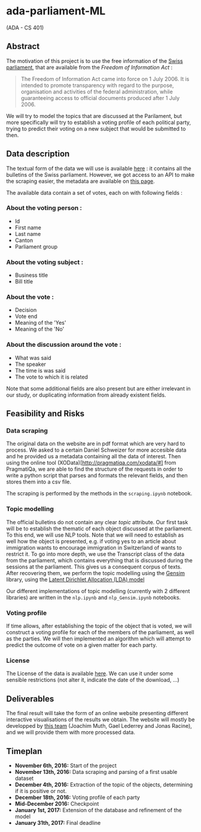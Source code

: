 # ada-parliament-ML
(ADA - CS 401)

## Abstract
The motivation of this project is to use the free information of the [Swiss parliament](https://www.parlament.ch/en/services/freedom-of-information-act), that are available from the *Freedom of Information Act* :

> The Freedom of Information Act came into force on 1 July 2006. It is intended to promote transparency with regard to the 
> purpose, organisation and activities of the federal administration, while guaranteeing access to official documents produced 
> after 1 July 2006. 

We will try to model the topics that are discussed at the Parilament, but more specifically will try to establish a voting profile of each political party, trying to predict their voting on a new subject that would be submitted to then.

## Data description
The textual form of the data we will use is available [here](https://www.parlament.ch/en/ratsbetrieb/suche-amtliches-bulletin) : it contains all the bulletins of the Swiss parliament. However, we got access to an API to make the scraping easier, the metadata are available on [this page](https://ws.parlament.ch/odata.svc/$metadata).

The available data contain a set of votes, each on with following fields :
### About the voting person :
- Id
- First name
- Last name
- Canton
- Parliament group

### About the voting subject :
- Business title
- Bill title

### About the vote :
- Decision
- Vote end
- Meaning of the 'Yes'
- Meaning of the 'No'

### About the discussion around the vote :
- What was said
- The speaker
- The time is was said
- The vote to which it is related

Note that some additional fields are also present but are either irrelevant in our study, or duplicating information from already existent fields.

## Feasibility and Risks
### Data scraping
The original data on the website are in pdf format which are very hard to process. We asked to a certain Daniel Schweizer for more accesible data and he provided us a metadata containing all the data of interest. Then using the online tool (XOData)[http://pragmatiqa.com/xodata/#] from PragmatiQa, we are able to find the structure of the requests in order to write a python script that parses and formats the relevant fields, and then stores them into a csv file.

The scraping is performed by the methods in the `scraping.ipynb` notebook.

### Topic modelling 
The official bulletins do not contain any clear *topic* attribute. Our first task will be to establish the thematic of each object discussed at the parliament. To this end, we will use NLP tools. Note that we will need to establish as well how the object is presented, e.g. if voting yes to an article about immigration wants to encourage immigration in Switzerland of wants to restrict it. 
To go into more depth, we use the Transcript class of the data from the parliament, which contains everything that is discussed during the sessions at the parliament. This gives us a consequent corpus of texts. After recovering them, we perform the topic modelling using the [Gensim](https://radimrehurek.com/gensim/index.html) library, using the [Latent Dirichlet Allocation (LDA) model](https://en.wikipedia.org/wiki/Latent_Dirichlet_allocation)

Our different implementations of topic modelling (currently with 2 different libraries) are written in the `nlp.ipynb` and `nlp_Gensim.ipynb` notebooks.

### Voting profile
If time allows, after establishing the topic of the object that is voted, we will construct a voting profile for each of the members of the parliament, as well as the parties. We will then implemented an algorithm which will attempt to predict the outcome of vote on a given matter for each party.

### License
The License of the data is available [here](https://www.parlament.ch/en/services/open-data-webservices). We can use it under some sensible restrictions (not alter it, indicate the date of the download, ...)
## Deliverables
The final result will take the form of an online website presenting different interactive visualisations of the results we obtain. The website will mostly be developped by [this team](https://github.com/jmuth/parliament-viz.ch) (Joachim Muth, Gael Lederrey and Jonas Racine), and we will provide them with more processed data. 
## Timeplan
- **November 6th, 2016:** Start of the project
- **November 13th, 2016:** Data scraping and parsing of a first usable dataset
- **December 4th, 2016:** Extraction of the topic of the objects, determining if it is positive or not. 
- **December 18th, 2016:** Voting profile of each party
- **Mid-December 2016:** Checkpoint
- **January 1st, 2017:** Extension of the database and refinement of the model
- **January 31th, 2017:** Final deadline
